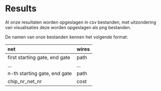# Results
Al onze resultaten worden opgeslagen in csv bestanden, met uitzondering van visualisaties deze worden opgeslagen als png bestanden.

De namen van onze bestanden kennen het volgende format:

|net |wires |
| :--- | :--- |
| first starting gate, end gate | path |
| ... | ... |
| n-th starting gate, end gate | path |
|chip_nr_net_nr |cost |
